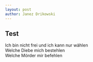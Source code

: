 ```yaml
---
layout: post
author: Janez Drikowski
---
```

## Test
Ich bin nicht frei und ich kann nur wählen  
Welche Diebe mich bestehlen  
Welche Mörder mir befehlen  